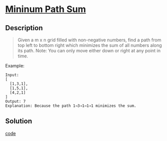 # [Mininum Path Sum](https://leetcode.com/problems/minimum-path-sum/)

## Description
>Given a m x n grid filled with non-negative numbers, find a path from top left to bottom right which minimizes the sum of all numbers along its path.
> Note: You can only move either down or right at any point in time.

Example:

```
Input:
[
  [1,3,1],
  [1,5,1],
  [4,2,1]
]
Output: 7
Explanation: Because the path 1→3→1→1→1 minimizes the sum.
```

## Solution

[code](./minimum_path_sum.go)
